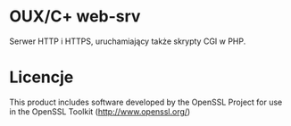 # OUX/C+ web-srv

Serwer HTTP i HTTPS, uruchamiający także skrypty CGI w PHP.

# Licencje

This product includes software developed by the OpenSSL Project for use in the OpenSSL Toolkit (http://www.openssl.org/)
